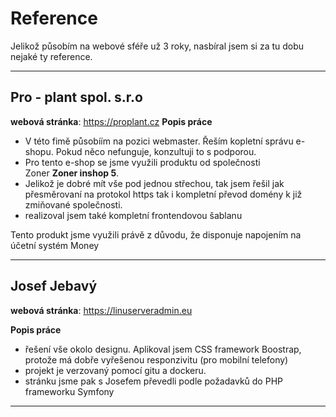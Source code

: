 **Reference** 
===

Jelikož působím na webové sféře už 3 roky, nasbíral jsem si za tu dobu nejaké ty reference. 

---

Pro - plant spol. s.r.o
----
**webová stránka**: https://proplant.cz
**Popis práce** 
 - V této fimě působíím na pozici webmaster. Řeším kopletní správu e-shopu. Pokud něco nefunguje, konzultuji to s podporou.
 - Pro tento e-shop se jsme využili produktu od společnosti <br>Zoner **Zoner inshop 5**. 
 - Jelikož je dobré mít vše pod jednou střechou, tak jsem řešil jak přesměrovaní na protokol https tak i kompletní převod domény k již zmiňované společnosti.
 - realizoval jsem také kompletní frontendovou šablanu 

Tento produkt jsme využili právě z důvodu, že disponuje napojením na účetní systém Money


---
Josef Jebavý
----
**webová stránka**: https://linuserveradmin.eu

**Popis práce** 
- řešení vše okolo designu. Aplikoval jsem CSS framework Boostrap, protože má dobře vyřešenou responzivitu (pro mobilní telefony)
- projekt je verzovaný pomocí gitu a dockeru.
- stránku jsme pak s Josefem převedli podle požadavků do PHP frameworku Symfony 
---



